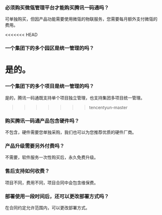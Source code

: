 ### 必须购买微瓴管理平台才能购买腾讯一码通吗？
可单独购买，但因产品功能需要使用微瓴的物联服务，您需要每月额外支付微瓴的费用。

<<<<<<< HEAD
### 一个集团下的多个园区是统一管理的吗？
是的。
=======
### 一个集团下的多个项目是统一管理的吗？
是的，腾讯一码通既支持单个项目独立管理，也支持集团多项目统一管理。
>>>>>>> tencentyun-master

### 购买腾讯一码通产品包含硬件吗？
不包含，硬件需要您单独采购，我们也可以为您推荐优质的硬件厂商。

### 产品升级需要另外付费吗？
不需要，软件服务一次性购买后，永久免费升级。

### 售后支持如何收费？
项目不同，费用不同，项目合同中会包含维保费。

### 部署使用一段时间后，还可以更改部署方式吗？
在合同约定允许范围内，可以更改部署方式。
